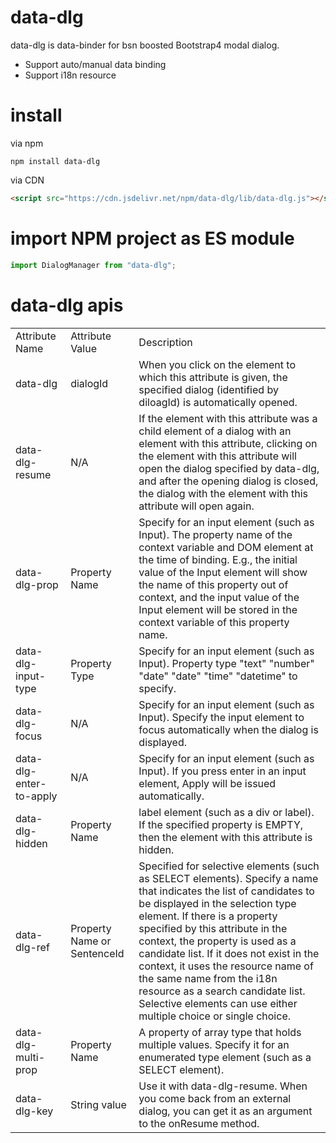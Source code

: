 # data-dlg

data-dlg is data-binder for bsn boosted Bootstrap4 modal dialog.

- Support auto/manual data binding
- Support i18n resource

# install

via npm

```
npm install data-dlg
```

via CDN

```html
<script src="https://cdn.jsdelivr.net/npm/data-dlg/lib/data-dlg.js"></script>
```

# import NPM project as ES module

```javascript
import DialogManager from "data-dlg";
```

# data-dlg apis

<table>
 <tr><td>Attribute Name</td><td>Attribute Value</td><td>Description</td></tr>
 <tr><td>data-dlg</td><td>dialogId</td><td>When you click on the element to which this attribute is given, the specified dialog (identified by diloagId) is automatically opened.</td></tr>
 <tr><td>data-dlg-resume</td><td>N/A</td><td>If the element with this attribute was a child element of a dialog with an element with this attribute, clicking on the element with this attribute will open the dialog specified by data-dlg, and after the opening dialog is closed, the dialog with the element with this attribute will open again.</td></tr>
 <tr><td>data-dlg-prop</td><td>Property Name</td><td>Specify for an input element (such as Input). The property name of the context variable and DOM element at the time of binding. E.g., the initial value of the Input element will show the name of this property out of context, and the input value of the Input element will be stored in the context variable of this property name.</td></tr>
 <tr><td>data-dlg-input-type</td><td>Property Type</td><td>Specify for an input element (such as Input). Property type "text" "number" "date" "date" "time" "datetime" to specify.</td></tr>
 <tr><td>data-dlg-focus</td><td>N/A</td><td>Specify for an input element (such as Input). Specify the input element to focus automatically when the dialog is displayed.</td></tr>
 <tr><td>data-dlg-enter-to-apply</td><td>N/A</td><td>Specify for an input element (such as Input). If you press enter in an input element, Apply will be issued automatically.</td></tr>
 <tr><td>data-dlg-hidden</td><td>Property Name</td><td>label element (such as a div or label). If the specified property is EMPTY, then the element with this attribute is hidden.</td></tr>
 <tr><td>data-dlg-ref</td><td>Property Name or SentenceId</td><td>Specified for selective elements (such as SELECT elements). Specify a name that indicates the list of candidates to be displayed in the selection type element. If there is a property specified by this attribute in the context, the property is used as a candidate list. If it does not exist in the context, it uses the resource name of the same name from the i18n resource as a search candidate list. Selective elements can use either multiple choice or single choice.</td></tr>
 <tr><td>data-dlg-multi-prop</td><td>Property Name</td><td>A property of array type that holds multiple values. Specify it for an enumerated type element (such as a SELECT element).</td></tr>
 <tr><td>data-dlg-key</td><td>String value</td><td>Use it with data-dlg-resume. When you come back from an external dialog, you can get it as an argument to the onResume method.</td></tr>
</table>




